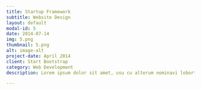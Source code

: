 ```yaml
---
title: Startup Framework
subtitle: Website Design
layout: default
modal-id: 5
date: 2014-07-14
img: 5.png
thumbnail: 5.png
alt: image-alt
project-date: April 2014
client: Start Bootstrap
category: Web Development
description: Lorem ipsum dolor sit amet, usu cu alterum nominavi lobortis. At duo novum diceret. Tantas apeirian vix et, usu sanctus postulant inciderint ut, populo diceret necessitatibus in vim. Cu eum dicam feugiat noluisse.

---
```

